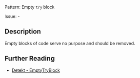 Pattern: Empty `try` block

Issue: -

## Description

Empty blocks of code serve no purpose and should be removed.

## Further Reading

* [Detekt - EmptyTryBlock](https://arturbosch.github.io/detekt/empty-blocks.html#emptytryblock)